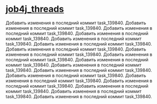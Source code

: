 # [job4j_threads](https://job4j.ru/)

Добавить изменения в последний коммит task_139840.
Добавить изменения в последний коммит task_139840.
Добавить изменения в последний коммит task_139840.
Добавить изменения в последний коммит task_139840.
Добавить изменения в последний коммит task_139840.
Добавить изменения в последний коммит task_139840.
Добавить изменения в последний коммит task_139840.
Добавить изменения в последний коммит task_139840.
Добавить изменения в последний коммит task_139840.
Добавить изменения в последний коммит task_139840.
Добавить изменения в последний коммит task_139840.
Добавить изменения в последний коммит task_139840.
Добавить изменения в последний коммит task_139840.
Добавить изменения в последний коммит task_139840.
Добавить изменения в последний коммит task_139840.
Добавить изменения в последний коммит task_139840.
Добавить изменения в последний коммит task_139840.
Добавить изменения в последний коммит task_139840.